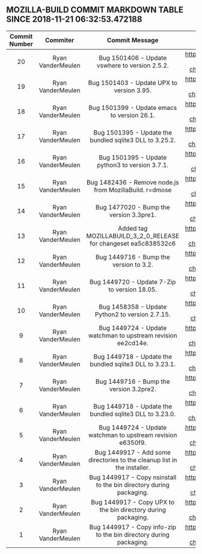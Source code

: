 ## MOZILLA-BUILD COMMIT MARKDOWN TABLE SINCE 2018-11-21 06:32:53.472188

| Commit Number | Commiter | Commit Message | Node | Date | 
|:---:|:----:|:----------------------------------:|:------:|:----:| 
|20|Ryan VanderMeulen |Bug 1501406 - Update vswhere to version 2.5.2.|https://hg.mozilla.org/mozilla-build/pushloghtml?changeset=c5a55cf36958|2018-10-23 19:12:46
|19|Ryan VanderMeulen |Bug 1501403 - Update UPX to version 3.95.|https://hg.mozilla.org/mozilla-build/pushloghtml?changeset=400ec3910570|2018-10-23 19:08:31
|18|Ryan VanderMeulen |Bug 1501399 - Update emacs to version 26.1.|https://hg.mozilla.org/mozilla-build/pushloghtml?changeset=5b1cf2c85207|2018-10-23 18:57:20
|17|Ryan VanderMeulen |Bug 1501395 - Update the bundled sqlite3 DLL to 3.25.2.|https://hg.mozilla.org/mozilla-build/pushloghtml?changeset=d45e1040d212|2018-10-23 18:55:33
|16|Ryan VanderMeulen |Bug 1501395 - Update python3 to version 3.7.1.|https://hg.mozilla.org/mozilla-build/pushloghtml?changeset=1af5fbf9b763|2018-10-23 18:53:23
|15|Ryan VanderMeulen |Bug 1482436 - Remove node.js from MozillaBuild. r=dmose|https://hg.mozilla.org/mozilla-build/pushloghtml?changeset=9ff8fbbd3d90|2018-10-23 18:41:21
|14|Ryan VanderMeulen |Bug 1477020 - Bump the version 3.3pre1.|https://hg.mozilla.org/mozilla-build/pushloghtml?changeset=6d35f442f9b9|2018-07-19 17:31:46
|13|Ryan VanderMeulen |Added tag MOZILLABUILD_3_2_0_RELEASE for changeset ea5c838532c6|https://hg.mozilla.org/mozilla-build/pushloghtml?changeset=b6d9557bd034|2018-05-03 13:11:46
|12|Ryan VanderMeulen |Bug 1449716 - Bump the version to 3.2.|https://hg.mozilla.org/mozilla-build/pushloghtml?changeset=ea5c838532c6|2018-05-03 13:07:27
|11|Ryan VanderMeulen |Bug 1449720 - Update 7-Zip to version 18.05.|https://hg.mozilla.org/mozilla-build/pushloghtml?changeset=bcaf5ce9bba0|2018-05-01 20:59:17
|10|Ryan VanderMeulen |Bug 1458358 - Update Python2 to version 2.7.15.|https://hg.mozilla.org/mozilla-build/pushloghtml?changeset=1fd714f4ea2a|2018-05-01 20:51:59
|9|Ryan VanderMeulen |Bug 1449724 - Update watchman to upstream revision ee2cd14e.|https://hg.mozilla.org/mozilla-build/pushloghtml?changeset=9db5787dc30d|2018-05-01 20:50:18
|8|Ryan VanderMeulen |Bug 1449718 - Update the bundled sqlite3 DLL to 3.23.1.|https://hg.mozilla.org/mozilla-build/pushloghtml?changeset=99700990f557|2018-04-12 16:32:58
|7|Ryan VanderMeulen |Bug 1449716 - Bump the version 3.2pre2.|https://hg.mozilla.org/mozilla-build/pushloghtml?changeset=eac9b85c3454|2018-04-12 16:31:36
|6|Ryan VanderMeulen |Bug 1449718 - Update the bundled sqlite3 DLL to 3.23.0.|https://hg.mozilla.org/mozilla-build/pushloghtml?changeset=9b032734525d|2018-04-09 22:47:10
|5|Ryan VanderMeulen |Bug 1449724 - Update watchman to upstream revision e6350f9.|https://hg.mozilla.org/mozilla-build/pushloghtml?changeset=bbf2dd4c5d13|2018-04-09 22:46:03
|4|Ryan VanderMeulen |Bug 1449917 - Add some directories to the cleanup list in the installer.|https://hg.mozilla.org/mozilla-build/pushloghtml?changeset=bfea4664d5cb|2018-04-02 18:32:28
|3|Ryan VanderMeulen |Bug 1449917 - Copy nsinstall to the bin directory during packaging.|https://hg.mozilla.org/mozilla-build/pushloghtml?changeset=2f24d60f24aa|2018-04-02 18:22:39
|2|Ryan VanderMeulen |Bug 1449917 - Copy UPX to the bin directory during packaging.|https://hg.mozilla.org/mozilla-build/pushloghtml?changeset=6b9b63e6ada0|2018-04-02 18:06:24
|1|Ryan VanderMeulen |Bug 1449917 - Copy info-zip to the bin directory during packaging.|https://hg.mozilla.org/mozilla-build/pushloghtml?changeset=464bad85c29f|2018-04-02 18:04:19


